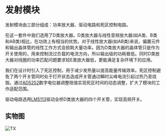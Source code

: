 发射模块
=======

发射模块由三部分组成：功率放大器、驱动电路和死区控制电路。

在这一套件中我们选用了D类放大器。D类放大器与线性音频放大器(如A类、B类和AB类)相比，在功效上有相当的优势。对于线性放大器(如AB类)来说，偏置元件和输出晶体管的线性工作方式会损耗大量功率。因为D类放大器的晶体管只是作为开关使用的，用来控制流过负载的电流方向，所以输出级的功耗极低。同时D类放大器对线圈的功率匹配问题要求较E类放大器低，更能满足复杂环境下的应用。

我们在设计时引入了死区控制，用于减少发热量以提高能量传输效率。死区控制避免了两个开关管同时处于打开状态造成开关管通过瞬时尖峰电流引起过热乃至烧毁。通过[AD5252](https://www.analog.com/cn/products/ad5252.html)数字电位器调整阻值实现死区时间的动态调整，扩大了模块的工作适配范围。

驱动电路选用[LM5113](https://www.ti.com.cn/product/cn/LM5113)驱动全桥D类放大器的四个开关管，实现高频开关。

## 实物图

![TX]({{site.url}}/assets/TX.JPG)